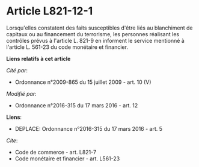 # Article L821-12-1

Lorsqu'elles constatent des faits susceptibles d'être liés au blanchiment de capitaux ou au financement du terrorisme, les
personnes réalisant les contrôles prévus à l'article L. 821-9 en informent le service mentionné à l'article L. 561-23 du code
monétaire et financier.

**Liens relatifs à cet article**

_Cité par_:

  - Ordonnance n°2009-865 du 15 juillet 2009 - art. 10 (V)

_Modifié par_:

  - Ordonnance n°2016-315 du 17 mars 2016 - art. 12

**Liens**:

  - DEPLACE: Ordonnance n°2016-315 du 17 mars 2016 - art. 5

_Cite_:

  - Code de commerce - art. L821-7
  - Code monétaire et financier - art. L561-23
